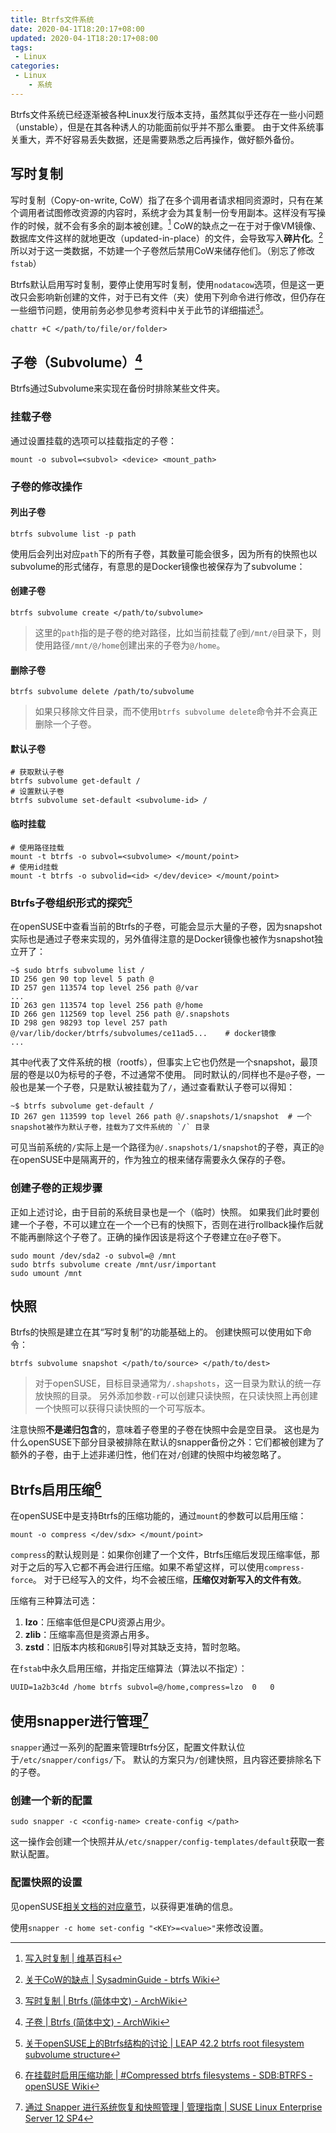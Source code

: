 ```yaml
---
title: Btrfs文件系统
date: 2020-04-1T18:20:17+08:00
updated: 2020-04-1T18:20:17+08:00
tags:
 - Linux
categories:
 - Linux
	- 系统
---
```


Btrfs文件系统已经逐渐被各种Linux发行版本支持，虽然其似乎还存在一些小问题（unstable），但是在其各种诱人的功能面前似乎并不那么重要。
由于文件系统事关重大，弄不好容易丢失数据，还是需要熟悉之后再操作，做好额外备份。

<!--more-->

## 写时复制

写时复制（Copy-on-write, CoW）指了在多个调用者请求相同资源时，只有在某个调用者试图修改资源的内容时，系统才会为其复制一份专用副本。这样没有写操作的时候，就不会有多余的副本被创建。[^wiki-copy-on-write]
CoW的缺点之一在于对于像VM镜像、数据库文件这样的就地更改（updated-in-place）的文件，会导致写入**碎片化**。[^btrfs-wiki-copy-on-write]所以对于这一类数据，不妨建一个子卷然后禁用CoW来储存他们。（别忘了修改`fstab`）

Btrfs默认启用写时复制，要停止使用写时复制，使用`nodatacow`选项，但是这一更改只会影响新创建的文件，对于已有文件（夹）使用下列命令进行修改，但仍存在一些细节问题，使用前务必参见参考资料中关于此节的详细描述[^arch-wiki-btrfs-copy-on-write]。

```shell
chattr +C </path/to/file/or/folder>
```

## 子卷（Subvolume）[^arch-wiki-btrfs-subvolume]

Btrfs通过Subvolume来实现在备份时排除某些文件夹。

### 挂载子卷

通过设置挂载的选项可以挂载指定的子卷：

```shell
mount -o subvol=<subvol> <device> <mount_path>
```

### 子卷的修改操作

#### 列出子卷

```shell
btrfs subvolume list -p path
```

使用后会列出对应`path`下的所有子卷，其数量可能会很多，因为所有的快照也以subvolume的形式储存，有意思的是Docker镜像也被保存为了subvolume：

#### 创建子卷

```shell
btrfs subvolume create </path/to/subvolume>
```

> 这里的`path`指的是子卷的绝对路径，比如当前挂载了`@`到`/mnt/@`目录下，则使用路径`/mnt/@/home`创建出来的子卷为`@/home`。

#### 删除子卷

```shell
btrfs subvolume delete /path/to/subvolume
```

> 如果只移除文件目录，而不使用`btrfs subvolume delete`命令并不会真正删除一个子卷。

#### 默认子卷

```shell
# 获取默认子卷
btrfs subvolume get-default /
# 设置默认子卷
btrfs subvolume set-default <subvolume-id> /
```

#### 临时挂载

```shell
# 使用路径挂载
mount -t btrfs -o subvol=<subvolume> </mount/point>
# 使用id挂载
mount -t btrfs -o subvolid=<id> </dev/device> </mount/point>
```

### Btrfs子卷组织形式的探究[^some-info-about-subvolume-in-opensuse]

在openSUSE中查看当前的Btrfs的子卷，可能会显示大量的子卷，因为snapshot实际也是通过子卷来实现的，另外值得注意的是Docker镜像也被作为snapshot独立开了：

```shell
~$ sudo btrfs subvolume list /
ID 256 gen 90 top level 5 path @
ID 257 gen 113574 top level 256 path @/var
...
ID 263 gen 113574 top level 256 path @/home
ID 266 gen 112569 top level 256 path @/.snapshots
ID 298 gen 98293 top level 257 path @/var/lib/docker/btrfs/subvolumes/ce11ad5...    # docker镜像
...
```

其中`@`代表了文件系统的根（rootfs），但事实上它也仍然是一个snapshot，最顶层的卷是以0为标号的子卷，不过通常不使用。
同时默认的`/`同样也不是`@`子卷，一般也是某一个子卷，只是默认被挂载为了`/`，通过查看默认子卷可以得知：

```shell
~$ btrfs subvolume get-default /
ID 267 gen 113599 top level 266 path @/.snapshots/1/snapshot  # 一个snapshot被作为默认子卷，挂载为了文件系统的 `/` 目录
```

可见当前系统的`/`实际上是一个路径为`@/.snapshots/1/snapshot`的子卷，真正的`@`在openSUSE中是隔离开的，作为独立的根来储存需要永久保存的子卷。

### 创建子卷的正规步骤

正如上述讨论，由于目前的系统目录也是一个（临时）快照。
如果我们此时要创建一个子卷，不可以建立在一个一个已有的快照下，否则在进行rollback操作后就不能再删除这个子卷了。正确的操作因该是将这个子卷建立在`@`子卷下。

```shell
sudo mount /dev/sda2 -o subvol=@ /mnt
sudo btrfs subvolume create /mnt/usr/important
sudo umount /mnt
```

## 快照

Btrfs的快照是建立在其“写时复制”的功能基础上的。
创建快照可以使用如下命令：

```shell
btrfs subvolume snapshot </path/to/source> </path/to/dest>
```

> 对于openSUSE，目标目录通常为`/.shapshots`，这一目录为默认的统一存放快照的目录。
> 另外添加参数`-r`可以创建只读快照，在只读快照上再创建一个快照可以获得只读快照的一个可写版本。

注意快照**不是递归包含**的，意味着子卷里的子卷在快照中会是空目录。
这也是为什么openSUSE下部分目录被排除在默认的snapper备份之外：它们都被创建为了额外的子卷，由于上述非递归性，他们在对`/`创建的快照中均被忽略了。


## Btrfs启用压缩[^mount-compress]

在openSUSE中是支持Btrfs的压缩功能的，通过`mount`的参数可以启用压缩：

```shell
mount -o compress </dev/sdx> </mount/point>
```

`compress`的默认规则是：如果你创建了一个文件，Btrfs压缩后发现压缩率低，那对于之后的写入它都不再会进行压缩。如果不希望这样，可以使用`compress-force`。
对于已经写入的文件，均不会被压缩，**压缩仅对新写入的文件有效**。

压缩有三种算法可选：

1. **lzo**：压缩率低但是CPU资源占用少。
2. **zlib**：压缩率高但是资源占用多。
3. **zstd**：旧版本内核和`GRUB`引导对其缺乏支持，暂时忽略。

在`fstab`中永久启用压缩，并指定压缩算法（算法以不指定）：

```shell
UUID=1a2b3c4d /home btrfs subvol=@/home,compress=lzo  0   0
```

## 使用snapper进行管理[^suse-restore-from-snapper]

`snapper`通过一系列的配置来管理Btrfs分区，配置文件默认位于`/etc/snapper/configs/`下。
默认的方案只为`/`创建快照，且内容还要排除名下的子卷。

### 创建一个新的配置

```shell
sudo snapper -c <config-name> create-config </path>
```

这一操作会创建一个快照并从`/etc/snapper/config-templates/default`获取一套默认配置。

### 配置快照的设置

见openSUSE[相关文档的对应章节](https://documentation.suse.com/zh-cn/sles/12-SP4/html/SLES-all/cha-snapper.html#sec-snapper-config-modify)，以获得更准确的信息。

使用`snapper -c home set-config "<KEY>=<value>"`来修改设置。

<!-- footnotes -->

[^mount-compress]: [在挂载时启用压缩功能 | #Compressed btrfs filesystems - SDB:BTRFS - openSUSE Wiki](https://en.opensuse.org/SDB:BTRFS#Compressed_btrfs_filesystems)
[^wiki-copy-on-write]: [写入时复制 | 维基百科](https://zh.wikipedia.org/wiki/%E5%AF%AB%E5%85%A5%E6%99%82%E8%A4%87%E8%A3%BD)
[^arch-wiki-btrfs-copy-on-write]:  [写时复制 | Btrfs (简体中文) - ArchWiki](https://wiki.archlinux.org/index.php/Btrfs_(%E7%AE%80%E4%BD%93%E4%B8%AD%E6%96%87)#%E5%86%99%E6%97%B6%E5%A4%8D%E5%88%B6_(CoW))
[^btrfs-wiki-copy-on-write]: [关于CoW的缺点 | SysadminGuide - btrfs Wiki](https://btrfs.wiki.kernel.org/index.php/SysadminGuide#Copy_on_Write_.28CoW.29)
[^some-info-about-subvolume-in-opensuse]: [关于openSUSE上的Btrfs结构的讨论 | LEAP 42.2 btrfs root filesystem subvolume structure](https://forums.opensuse.org/showthread.php/521277-LEAP-42-2-btrfs-root-filesystem-subvolume-structure)
[^arch-wiki-btrfs-subvolume]: [子卷 | Btrfs (简体中文) - ArchWiki](https://wiki.archlinux.org/index.php/Btrfs_(%E7%AE%80%E4%BD%93%E4%B8%AD%E6%96%87)#%E5%AD%90%E5%8D%B7)
[^suse-restore-from-snapper]: [通过 Snapper 进行系统恢复和快照管理 | 管理指南 | SUSE Linux Enterprise Server 12 SP4](https://documentation.suse.com/zh-cn/sles/12-SP4/html/SLES-all/cha-snapper.html#sec-snapper-config)
